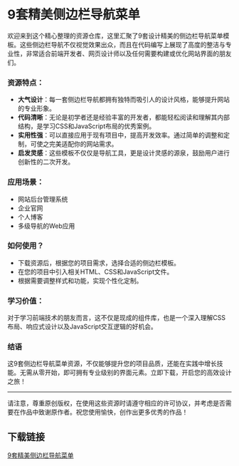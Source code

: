 # 9套精美侧边栏导航菜单

欢迎来到这个精心整理的资源仓库，这里汇聚了9套设计精美的侧边栏导航菜单模板。这些侧边栏导航不仅视觉效果出众，而且在代码编写上展现了高度的整洁与专业性，非常适合前端开发者、网页设计师以及任何需要构建或优化网站界面的朋友们。

### 资源特点：
- **大气设计**：每一套侧边栏导航都拥有独特而吸引人的设计风格，能够提升网站的专业形象。
- **代码清晰**：无论是初学者还是经验丰富的开发者，都能轻松阅读和理解其内部结构，是学习CSS和JavaScript布局的优秀案例。
- **实用性强**：可以直接应用于现有项目中，提高开发效率。通过简单的调整和定制，可使之完美适配你的网站需求。
- **启发灵感**：这些模板不仅仅是导航工具，更是设计灵感的源泉，鼓励用户进行创新性的二次开发。
  
### 应用场景：
- 网站后台管理系统
- 企业官网
- 个人博客
- 多级导航的Web应用

### 如何使用？
- 下载资源后，根据您的项目需求，选择合适的侧边栏模板。
- 在您的项目中引入相关HTML、CSS和JavaScript文件。
- 根据需要调整样式和功能，实现个性化定制。

### 学习价值：
对于学习前端技术的朋友而言，这不仅是现成的组件库，也是一个深入理解CSS布局、响应式设计以及JavaScript交互逻辑的好机会。

### 结语
这9套侧边栏导航菜单资源，不仅能够提升您的项目品质，还能在实践中增长技能。无需从零开始，即可拥有专业级别的界面元素。立即下载，开启您的高效设计之旅！

---

请注意，尊重原创版权，在使用这些资源时请遵守相应的许可协议，并考虑是否需要在作品中致谢原作者。祝您使用愉快，创作出更多优秀的作品！

## 下载链接

[9套精美侧边栏导航菜单](https://pan.quark.cn/s/1d762d2e78c5)